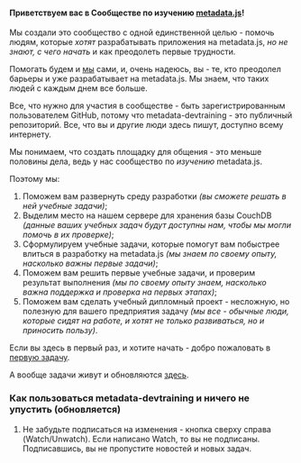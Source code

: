 #### Приветствуем вас в Сообществе по изучению [metadata.js](https://github.com/oknosoft/metadata.js)!

Мы создали это сообщество с одной единственной целью - помочь людям, которые *хотят* разрабатывать приложения на metadata.js, *но не знают, с чего начать* и как преодолеть первые трудности.

Помогать будем и [мы](http://www.oknosoft.ru/) сами, и, очень надеюсь, вы - те, кто преодолел барьеры и уже разрабатывает на metadata.js. Мы знаем, что таких людей с каждым днем все больше.

Все, что нужно для участия в сообществе - быть зарегистрированным пользователем GitHub, потому что metadata-devtraining - это публичный репозиторий. Все, что вы и другие люди здесь пишут, доступно всему интернету.

Мы понимаем, что создать площадку для общения - это меньше половины дела, ведь у нас сообщество по *изучению* metadata.js.

Поэтому мы:
1. Поможем вам развернуть среду разработки *(вы сможете решать в ней учебные задачи)*;
2. Выделим место на нашем сервере для хранения базы CouchDB *(данные ваших учебных задач будут доступны нам, чтобы мы могли помочь в их проверке)*;
3. Сформулируем учебные задачи, которые помогут вам побыстрее влиться в разработку на metadata.js *(мы знаем по своему опыту, насколько важны первые задачи)*;
4. Поможем вам решить первые учебные задачи, и проверим результат выполнения *(мы по своему опыту знаем, насколько важна поддержка и проверка на первых этапах)*;
5. Поможем вам сделать учебный дипломный проект - несложную, но полезную для вашего предприятия задачу *(мы все - обычные люди, которые сидят на работе, и хотят не только развиваться, но и приносить пользу)*.

Если вы здесь в первый раз, и хотите начать - добро пожаловать в [первую задачу](https://github.com/oknosoft/metadata-devtraining/wiki/%D0%97%D0%B0%D0%B4%D0%B0%D1%87%D0%B0-%E2%84%96-1.-%D0%A0%D0%B0%D0%B7%D0%B2%D0%BE%D1%80%D0%B0%D1%87%D0%B8%D0%B2%D0%B0%D0%B5%D0%BC-%D1%81%D1%80%D0%B5%D0%B4%D1%83-%D1%80%D0%B0%D0%B7%D1%80%D0%B0%D0%B1%D0%BE%D1%82%D0%BA%D0%B8).

А вообще задачи живут и обновляются [здесь](https://github.com/oknosoft/metadata-devtraining/wiki/%D0%97%D0%B0%D0%B4%D0%B0%D1%87%D0%B8).

### Как пользоваться metadata-devtraining и ничего не упустить (обновляется)

1. Не забудьте подписаться на изменения - кнопка сверху справа (Watch/Unwatch). Если написано Watch, то вы не подписаны.
Подписавшись, вы не пропустите новостей и новых задач.

